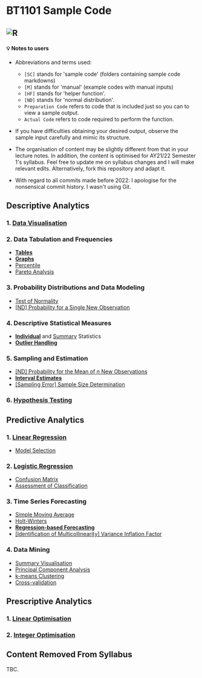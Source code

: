 # BT1101 Sample Code

## <img alt="R" src="https://img.shields.io/badge/r-%23276DC3.svg?&style=for-the-badge&logo=r&logoColor=white"/>

#### :bulb: Notes to users
- Abbreviations and terms used:
  - `[SC]` stands for 'sample code' (folders containing sample code markdowns)
  - `[M]` stands for 'manual' (example codes with manual inputs)
  - `[HF]` stands for 'helper function'.
  - `[ND]` stands for 'normal distribution'.
  - `Preparation Code` refers to code that is included just so you can to view a sample output.
  - `Actual Code` refers to code required to perform the function.

- If you have difficulties obtaining your desired output, observe the sample input carefully and mimic its structure.
- The organisation of content may be slightly different from that in your lecture notes. In addition, the content is optimised for AY21/22 Semester 1's syllabus. Feel free to update me on syllabus changes and I will make relevant edits. Alternatively, fork this repository and adapt it.
- With regard to all commits made before 2022: I apologise for the nonsensical commit history. I wasn't using Git.
## Descriptive Analytics
### 1. [Data Visualisation](Subpages/1-1.md)
### 2. Data Tabulation and Frequencies
- [**Tables**](Subpages/1-2-1.md)
- [**Graphs**](Subpages/1-2-2.md)
- [Percentile]([SC]-Descriptive-Analytics/[SC]-Data-Tabulation-and-Frequencies/[M]-Percentile.md)
- [Pareto Analysis]([SC]-Descriptive-Analytics/[SC]-Data-Tabulation-and-Frequencies/[M]-Pareto-Analysis.md)
### 3. Probability Distributions and Data Modeling
- [Test of Normality]([SC]-Descriptive-Analytics/[SC]-Probability-Distribution-and-Data-Modeling/[M]-Test-of-Normality.md)
- [\[ND\] Probability for a Single New Observation]([SC]-Descriptive-Analytics/[SC]-Probability-Distribution-and-Data-Modeling/[M]-Normal-Distribution_Probability-for-a-Single-New-Observation.md)
### 4. Descriptive Statistical Measures
- [**Individual**](Subpages/1-4-1-1.md) and [Summary]([SC]-Descriptive-Analytics/[SC]-Descriptive-Statistical-Measures/[M]-Summary-Statistics.md) Statistics
- [**Outlier Handling**](Subpages/1-4-2.md)
### 5. Sampling and Estimation
- [\[ND\] Probability for the Mean of _n_ New Observations]([SC]-Descriptive-Analytics/[SC]-Sampling-and-Estimation/[M]-Normal-Distribution_Probability-for-the-Mean-of-n-New-Observations.md)
- [**Interval Estimates**](Subpages/1-5-2.md)
- [\[Sampling Error\] Sample Size Determination]([SC]-Descriptive-Analytics/[SC]-Sampling-and-Estimation/[M]-Sample-Size-Determination.md)
### 6. [Hypothesis Testing](Subpages/1-6.md)
## Predictive Analytics
### 1. [Linear Regression]([SC]-Predictive-Analytics/[SC]-Linear-&-Logistic-Regression/[M]-Linear-Regression.md)
- [Model Selection]([SC]-Predictive-Analytics/[SC]-Linear-&-Logistic-Regression/[M]-Model-Selection.md)
### 2. [Logistic Regression]([SC]-Predictive-Analytics/[SC]-Linear-&-Logistic-Regression/[M]-Logistic-Regression.md)
- [Confusion Matrix]([SC]-Predictive-Analytics/[SC]-Linear-&-Logistic-Regression/[M]-Confusion-Matrix.md)
- [Assessment of Classification]([SC]-Predictive-Analytics/[SC]-Linear-&-Logistic-Regression/[M]-Assessment-of-Classification.md)
### 3. Time Series Forecasting
- [Simple Moving Average]([SC]-Predictive-Analytics/[SC]-Time-Series-Forecasting/[M]-Simple-Moving-Average.md)
- [Holt-Winters]([SC]-Predictive-Analytics/[SC]-Time-Series-Forecasting/[M]-Holt-Winters.md)
- [**Regression-based Forecasting**](Subpages/2-3-3.md)
- [\[Identification of Multicollinearity\] Variance Inflation Factor]([SC]-Predictive-Analytics/[SC]-Linear-&-Logistic-Regression/[M]-Variance-Inflation-Factor.md)
### 4. Data Mining
- [Summary Visualisation]([SC]-Predictive-Analytics/[SC]-Data-Mining/[M]-Summary-Visualisation.md)
- [Principal Component Analysis]([SC]-Predictive-Analytics/[SC]-Data-Mining/[M]-Principal-Component-Analysis.md)
- [k-means Clustering]([SC]-Predictive-Analytics/[SC]-Data-Mining/[M]-k-means-Clustering.md)
- [Cross-validation]([SC]-Predictive-Analytics/[SC]-Data-Mining/[M]-Cross-Validation.md)
## Prescriptive Analytics
### 1. [Linear Optimisation]([SC]-Prescriptive-Analytics/[M]-Linear-Optimisation.md)
### 2. [Integer Optimisation]([SC]-Prescriptive-Analytics/[M]-Integer-Optimisation.md)
## Content Removed From Syllabus
TBC.
